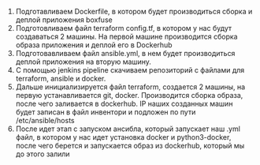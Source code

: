 1. Подготавливаем Dockerfile, в котором будет производиться сборка и деплой приложения boxfuse
2. Подготовливаем файл terraform config.tf, в котором у нас будут создаваться 2 машины. На первой машине производится сборка образа приложения и деплой его в Dockerhub
3. Подготовавливаем файл ansible.yml, в нем будет производиться деплой приложения на вторую машину.
4. С помощью jenkins pipeline скачиваем репозиторий с файлами для terraform, ansible и docker.
5. Дальше инициализируется файл terraform, создается 2 машины, на первую устанавливается git, docker. Производится сборка образа, после чего заливается в dockerhub. IP наших созданных машин будет записан в файл инвентори и подложен по пути /etc/ansible/hosts
6. После идет этап с запуском ансибла, который запускает наш .yml файл, в котором у нас идет установка docker и python3-docker, после чего берется и запускается образ из dockerhub, который мы до этого залили

